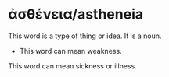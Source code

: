 # ἀσθένεια/astheneia
This word is a type of thing or idea. It is a noun. 

* This word can mean weakness. 


This word can mean sickness or illness.
